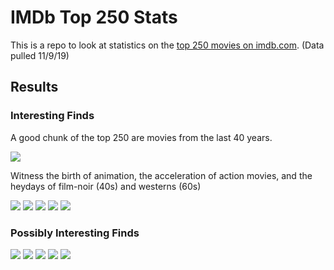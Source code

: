 # IMDb Top 250 Stats

This is a repo to look at statistics on the [top 250 movies on imdb.com](https://www.imdb.com/search/title/?groups=top_250&sort=user_rating,desc&view=simple). (Data pulled 11/9/19)


## Results

### Interesting Finds

A good chunk of the top 250 are movies from the last 40 years. 

![](results/histogram_Years.png)

Witness the birth of animation, the acceleration of action movies, and the heydays of film-noir (40s) and westerns (60s) 

![](results/scatter_Years_Genre.png)
![](results/scatter_Years_Rating.png)
![](results/histogram_Runtimes.png)
![](results/scatter_Years_Runtimes.png)
![](results/scatter_Rating_Runtime.png)

### Possibly Interesting Finds

![](results/histogram_Rating.png)
![](results/histogram_Votes.png)
![](results/scatter_Years_Votes.png)
![](results/scatter_Rating_Votes.png)
![](results/categorical_Genres.png)
